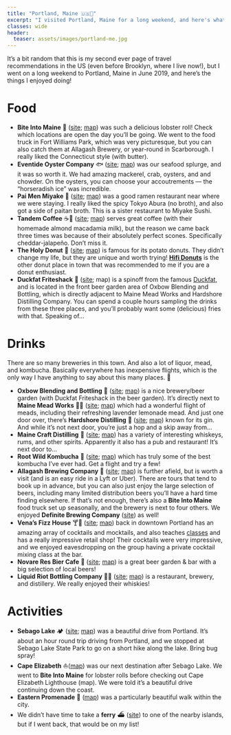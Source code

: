 ```yaml
---
title: "Portland, Maine 🇺🇸🦞"
excerpt: "I visited Portland, Maine for a long weekend, and here's what I enjoyed."
classes: wide
header:
  teaser: assets/images/portland-me.jpg
---
```



It’s a bit random that this is my second ever page of travel recommendations in the US (even before Brooklyn, where I live now!), but I went on a long weekend to Portland, Maine in June 2019, and here’s the things I enjoyed doing!

# Food

- **Bite Into Maine** 🦞 ([site](https://www.biteintomaine.com/); [map](https://www.google.com/maps/search/bite+into+maine/@43.6093236,-70.3400652,12z)) was such a delicious lobster roll! Check which locations are open the day you’ll be going. We went to the food truck in Fort Williams Park, which was very picturesque, but you can also catch them at Allagash Brewery, or year-round in Scarborough. I really liked the Connecticut style (with butter).
- **Eventide Oyster Company** 🐟 ([site](http://www.eventideoysterco.com/); [map](https://www.google.com/maps/place/Eventide+Oyster+Co./@43.6594596,-70.2555507,16z/data=!4m5!3m4!1s0x4cb29c4033c58879:0x813963588ca398b1!8m2!3d43.6594596!4d-70.2511733)) was our seafood splurge, and it was so worth it. We had amazing mackerel, crab, oysters, and and chowder. On the oysters, you can choose your accoutrements — the “horseradish ice” was incredible.
- **Pai Men Miyake** 🍜 ([site](http://www.miyakerestaurants.com/paimen); [map](https://www.google.com/maps/place/Pai+Men+Miyake/@43.6528272,-70.2670994,15z/data=!4m2!3m1!1s0x0:0xb4b0723c25c2466b?sa=X)) was a good ramen restaurant near where we were staying. I really liked the spicy Tokyo Abura (no broth), and also got a side of paitan broth. This is a sister restaurant to Miyake Sushi.
- **Tandem Coffee** ☕🥐 ([site](https://www.tandemcoffee.com/); [map](https://www.google.com/maps/place/Tandem+Coffee+and+Bakery/@43.6530946,-70.2727275,17z/data=!3m1!4b1!4m5!3m4!1s0x4cb29c1028758f2f:0x2febf551bacaa051!8m2!3d43.6530946!4d-70.2705388)) serves great coffee (with their homemade almond macadamia milk), but the reason we came back three times was because of their absolutely perfect scones. Specifically cheddar-jalapeño. Don’t miss it.
- **The Holy Donut** 🍩 ([site](https://theholydonut.com/); [map](https://www.google.com/maps/search/holy+donut/@43.6530932,-70.2880484,14z/data=!3m1!4b1)) is famous for its potato donuts. They didn’t change my life, but they are unique and worth trying! **[Hifi Donuts](https://www.google.com/maps/place/Hifi+Donuts/@43.6570679,-70.2579521,15z/data=!4m2!3m1!1s0x0:0x6baf995d5be43764?sa=X)** is the other donut place in town that was recommended to me if you are a donut enthusiast.
- **Duckfat Friteshack** 🍟 ([site](https://www.duckfatfriteshack.com/); map) is a spinoff from the famous [Duckfat](http://www.duckfat.com/), and is located in the front beer garden area of Oxbow Blending and Bottling, which is directly adjacent to Maine Mead Works and Hardshore Distilling Company. You can spend a couple hours sampling the drinks from these three places, and you’ll probably want some (delicious) fries with that. Speaking of…

# Drinks

There are so many breweries in this town. And also a lot of liquor, mead, and kombucha. Basically everywhere has inexpensive flights, which is the only way I have anything to say about this many places. 🙈

- **Oxbow Blending and Bottling** 🍻 ([site](https://oxbowbeer.com/location/portland/); [map](https://www.google.com/maps/place/Oxbow+Blending+%26+Bottling/@43.6649733,-70.2521845,19z/data=!3m1!4b1!4m5!3m4!1s0x4cb29c68500d9c05:0x1c63738a6294ac11!8m2!3d43.6649733!4d-70.2516373)) is a nice brewery/beer garden (with Duckfat Friteshack in the beer garden). It’s directly next to **Maine Mead Works** 🍯🍷 ([site](https://www.mainemeadworks.com/); [map](https://www.google.com/maps/place/Maine+Mead+Works/@43.6650837,-70.2521892,19z/data=!3m1!4b1!4m5!3m4!1s0x4cb29c685803422f:0xdf399e40fa0fa73d!8m2!3d43.6650837!4d-70.251642)) which had a wonderful flight of meads, including their refreshing lavender lemonade mead. And just one door over, there’s **Hardshore Distilling** 🥃 ([site](https://www.hardshoredistilling.com/); [map](https://www.google.com/maps/place/Hardshore+Distilling+Company/@43.6650837,-70.2521892,19z/data=!4m5!3m4!1s0x4cb29c68f7c60cd9:0x97684eced161426f!8m2!3d43.6652006!4d-70.2516937)) known for its gin. And while it’s not next door, you’re just a hop and a skip away from…
- **Maine Craft Distilling** 🥃 ([site](https://mainecraftdistilling.com/); [map](https://www.google.com/maps/place/Maine+Craft+Distilling/@43.6673859,-70.2534138,18z/data=!4m12!1m6!3m5!1s0x4cb29c68f7c60cd9:0x97684eced161426f!2sHardshore+Distilling+Company!8m2!3d43.6652006!4d-70.2516937!3m4!1s0x0:0x4c9ba909a09ace0d!8m2!3d43.66746!4d-70.2527199)) has a variety of interesting whiskeys, rums, and other spirits. Apparently it also has a pub and restaurant! It’s next door to…
- **Root Wild Kombucha** 🥤 ([site](http://rootwildkombucha.com/); [map](https://www.google.com/maps/place/Root+Wild+Kombucha/@43.6677863,-70.2540786,18z/data=!3m1!4b1!4m5!3m4!1s0x4cb29d16592011dd:0xe2a54457c2515ef1!8m2!3d43.6677863!4d-70.2529843)) which has truly some of the best kombucha I’ve ever had. Get a flight and try a few!
- **Allagash Brewing Company** 🍻 ([site](http://www.allagash.com/); [map](https://www.google.com/maps/place/Allagash+Brewing+Company/@43.7031477,-70.3198818,17z/data=!3m1!4b1!4m5!3m4!1s0x4cb29ae8b81de229:0x995ef76d59afde45!8m2!3d43.7031477!4d-70.3176931)) is further afield, but is worth a visit (and is an easy ride in a Lyft or Uber). There are tours that tend to book up in advance, but you can also just enjoy the large selection of beers, including many limited distribution beers you’ll have a hard time finding elsewhere. If that’s not enough, there’s also a **Bite Into Maine** food truck set up seasonally, and the brewery is next to four others. We enjoyed **Definite Brewing Company** ([site](https://www.definitivebrewing.com/)) as well!
- **Vena’s Fizz House** 🍸🍹 ([site](https://venasfizzhouse.com/); [map](https://www.google.com/maps/place/Vena's+Fizz+House/@43.6570255,-70.2543659,17z/data=!3m1!4b1!4m5!3m4!1s0x4cb29c3f87754d25:0x384068a83257e73f!8m2!3d43.6570255!4d-70.2521772)) back in downtown Portland has an amazing array of cocktails and mocktails, and also teaches [classes](https://venasfizzhouse.com/classes/) and has a really impressive retail shop! Their cocktails were very impressive, and we enjoyed eavesdropping on the group having a private cocktail mixing class at the bar.
- **Novare Res Bier Cafe** 🍻 ([site](https://novareresbiercafe.com/); [map](https://www.google.com/maps/place/Novare+Res+Bier+Cafe/@43.6571,-70.2569637,17z/data=!3m1!4b1!4m5!3m4!1s0x4cb29c1566d07803:0xb6bfc25092120ba3!8m2!3d43.6571!4d-70.254775)) is a great beer garden & bar with a big selection of local beers!
- **Liquid Riot Bottling Company** 🍻🥃 ([site](https://liquidriot.com/); [map](https://www.google.com/maps/place/Liquid+Riot+Bottling+Company/@43.6544581,-70.2564391,17z/data=!3m1!4b1!4m5!3m4!1s0x4cb29c3e42188e93:0x28e7ee1d47eb82ba!8m2!3d43.6544581!4d-70.2542504)) is a restaurant, brewery, and distillery. We really enjoyed their whiskies!

# Activities

- **Sebago Lake** 🏕️ ([site](https://www.maine.gov/dacf/parks/trail_activities/sebago_lake_trail_conditions.shtml); [map](https://www.google.com/maps/place/Sebago+Lake/@43.8500417,-70.6183972,12z/data=!3m1!4b1!4m5!3m4!1s0x4cb2f472f3203f0d:0x47bbf71fa812f5e!8m2!3d43.853734!4d-70.5620952)) was a beautiful drive from Portland. It’s about an hour round trip driving from Portland, and we stopped at Sebago Lake State Park to go on a short hike along the lake. Bring bug spray!
- **Cape Elizabeth** ⛵([map](https://www.google.com/maps/place/Cape+Elizabeth,+ME/@43.5672066,-70.2785567,12z/data=!3m1!4b1!4m5!3m4!1s0x4cad606d1ed06d47:0x1759aa8ef76d7fc!8m2!3d43.563696!4d-70.2000467)) was our next destination after Sebago Lake. We went to **Bite Into Maine** for lobster rolls before checking out Cape Elizabeth Lighthouse (map). We were told it’s a beautiful drive continuing down the coast.
- **Eastern Promenade** 🏡 ([map](https://www.google.com/maps/place/Eastern+Promenade,+Portland,+ME+04101/@43.6701086,-70.2493437,17z/data=!3m1!4b1!4m5!3m4!1s0x4cb29c67a11eedcb:0xd8ae2ad3a18bc705!8m2!3d43.6701086!4d-70.247155)) was a particularly beautiful walk within the city.
- We didn’t have time to take a **ferry** ⛴️ ([site](https://www.cascobaylines.com/)) to one of the nearby islands, but if I went back, that would be on my list!
